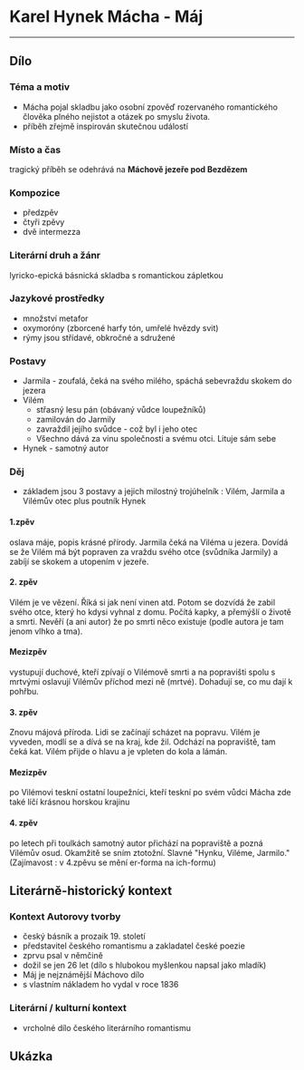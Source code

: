 # Karel Hynek Mácha - Máj

----------

## Dílo

### Téma a motiv
- Mácha pojal skladbu jako osobní zpověď rozervaného romantického člověka plného nejistot a otázek po smyslu života.
- příběh zřejmě inspirován skutečnou událostí

### Místo a čas
tragický příběh se odehrává na **Máchově jezeře pod Bezdězem**

### Kompozice
- předzpěv
- čtyři zpěvy
- dvě intermezza

### Literární druh a žánr
lyricko-epická básnická skladba s romantickou zápletkou

### Jazykové prostředky
- množství metafor
- oxymoróny (zborcené harfy tón, umřelé hvězdy svit)
- rýmy jsou střídavé, obkročné a sdružené

### Postavy
- Jarmila - zoufalá, čeká na svého milého, spáchá sebevraždu skokem do jezera
- Vilém
	- střasný lesu pán (obávaný vůdce loupežníků)
	- zamilován do Jarmily
	- zavraždil jejího svůdce - což byl i jeho otec
	- Všechno dává za vinu společnosti a svému otci. Lituje sám sebe
- Hynek - samotný autor

### Děj
- základem jsou 3 postavy a jejich milostný trojúhelník : Vilém, Jarmila a Vilémův otec plus poutník Hynek

#### 1.zpěv
oslava máje, popis krásné přírody. Jarmila čeká na Viléma u jezera. Dovídá se že Vilém má být popraven za vraždu svého otce (svůdníka Jarmily) a zabíjí se skokem a utopením v jezeře.

#### 2. zpěv
Vilém je ve vězení. Říká si jak není vinen atd. Potom se dozvídá že zabil svého otce, který ho kdysi vyhnal z domu. Počítá kapky, a přemýšlí o životě a smrti. Nevěří (a ani autor) že po smrti něco existuje (podle autora je tam jenom vlhko a tma).

#### Mezizpěv
vystupují duchové, kteří zpívají o Vilémově smrti a na popravišti spolu s mrtvými oslavují Vilémův příchod mezi ně (mrtvé). Dohadují se, co mu dají k pohřbu.

#### 3. zpěv
Znovu májová příroda. Lidi se začínají scházet na popravu. Vilém je vyveden, modlí se a dívá se na kraj, kde žil. Odchází na popraviště, tam čeká kat. Vilém přijde o hlavu a je vpleten do kola a lámán.

#### Mezizpěv
po Vilémovi teskní ostatní loupežníci, kteří teskní po svém vůdci
Mácha zde také líčí krásnou horskou krajinu

#### 4. zpěv
po letech při toulkách samotný autor přichází na popraviště a pozná Vilémův osud. Okamžitě se sním ztotožní.  Slavné "Hynku, Viléme, Jarmilo." (Zajímavost : v 4.zpěvu se mění er-forma na ich-formu)

## Literárně-historický kontext


### Kontext Autorovy tvorby
- český básník a prozaik 19. století
- představitel českého romantismu a zakladatel české poezie
- zprvu psal v němčině
- dožil se jen 26 let (dílo s hlubokou myšlenkou napsal jako mladík)
- Máj je nejznámější Máchovo dílo
- s vlastním nákladem ho vydal v roce 1836

### Literární / kulturní kontext
- vrcholné dílo českého literárního romantismu

## Ukázka